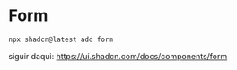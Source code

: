 # Form
``npx shadcn@latest add form    ``


siguir daqui:
https://ui.shadcn.com/docs/components/form